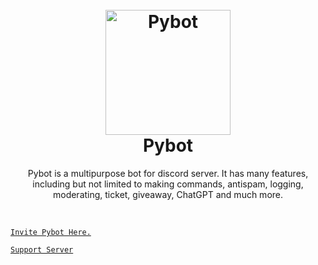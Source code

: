 
<h1 align="center">
  <br>
  <a href="https://saweria.co/hansxyz"><img src="https://images-ext-1.discordapp.net/external/1-aCjfY30u1Qc0u3KDYy_5inmzfzgBNgkHoO88Zalzo/%3Fsize%3D1024/https/cdn.discordapp.com/avatars/1088068115377692775/391852555d718e55222c557849bbab3f.png" height="200" alt="Pybot"></a>
  <br>
  Pybot
  <br>
</h1>

<p align="center">Pybot is a multipurpose bot for discord server. It has many features, including but not limited to making commands, antispam, logging, moderating, ticket, giveaway, ChatGPT and much more.</p>

<br>

[`Invite Pybot Here.`](https://discord.com/api/oauth2/authorize?client_id=1088068115377692775&permissions=8&scope=bot%20applications.commands)

[`Support Server`](https://discord.gg/nQCHGbRdhb)
